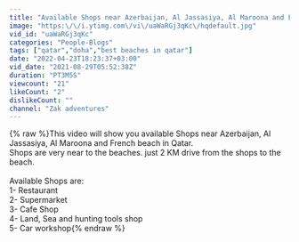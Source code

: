 ```yaml
---
title: "Available Shops near Azerbaijan, Al Jassasiya, Al Maroona and French beach in Qatar"
image: "https:\/\/i.ytimg.com\/vi\/uaWaRGj3qKc\/hqdefault.jpg"
vid_id: "uaWaRGj3qKc"
categories: "People-Blogs"
tags: ["qatar","doha","best beaches in qatar"]
date: "2022-04-23T18:23:37+03:00"
vid_date: "2021-08-29T05:52:38Z"
duration: "PT3M5S"
viewcount: "21"
likeCount: "2"
dislikeCount: ""
channel: "Zak adventures"
---
```

{% raw %}This video will show you available Shops near Azerbaijan, Al Jassasiya, Al Maroona and French beach in Qatar. <br />Shops are very near to the beaches. just 2 KM drive from the shops to the beach.<br /><br />Available Shops are:<br />1- Restaurant<br />2- Supermarket <br />3- Cafe Shop<br />4- Land, Sea and hunting tools shop<br />5- Car workshop{% endraw %}

